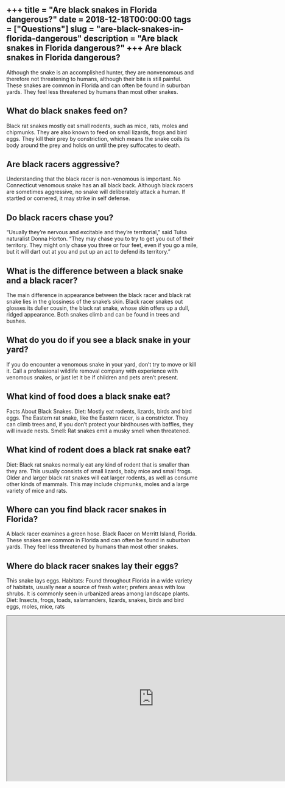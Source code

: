 +++
title = "Are black snakes in Florida dangerous?"
date = 2018-12-18T00:00:00
tags = ["Questions"]
slug = "are-black-snakes-in-florida-dangerous"
description = "Are black snakes in Florida dangerous?"
+++
Are black snakes in Florida dangerous?
--------------------------------------

Although the snake is an accomplished hunter, they are nonvenomous and therefore not threatening to humans, although their bite is still painful. These snakes are common in Florida and can often be found in suburban yards. They feel less threatened by humans than most other snakes.

What do black snakes feed on?
-----------------------------

Black rat snakes mostly eat small rodents, such as mice, rats, moles and chipmunks. They are also known to feed on small lizards, frogs and bird eggs. They kill their prey by constriction, which means the snake coils its body around the prey and holds on until the prey suffocates to death.

Are black racers aggressive?
----------------------------

Understanding that the black racer is non-venomous is important. No Connecticut venomous snake has an all black back. Although black racers are sometimes aggressive, no snake will deliberately attack a human. If startled or cornered, it may strike in self defense.

Do black racers chase you?
--------------------------

“Usually they’re nervous and excitable and they’re territorial,” said Tulsa naturalist Donna Horton. “They may chase you to try to get you out of their territory. They might only chase you three or four feet, even if you go a mile, but it will dart out at you and put up an act to defend its territory.”

What is the difference between a black snake and a black racer?
---------------------------------------------------------------

The main difference in appearance between the black racer and black rat snake lies in the glossiness of the snake’s skin. Black racer snakes out glosses its duller cousin, the black rat snake, whose skin offers up a dull, ridged appearance. Both snakes climb and can be found in trees and bushes.

What do you do if you see a black snake in your yard?
-----------------------------------------------------

If you do encounter a venomous snake in your yard, don’t try to move or kill it. Call a professional wildlife removal company with experience with venomous snakes, or just let it be if children and pets aren’t present.

What kind of food does a black snake eat?
-----------------------------------------

Facts About Black Snakes. Diet: Mostly eat rodents, lizards, birds and bird eggs. The Eastern rat snake, like the Eastern racer, is a constrictor. They can climb trees and, if you don’t protect your birdhouses with baffles, they will invade nests. Smell: Rat snakes emit a musky smell when threatened.

What kind of rodent does a black rat snake eat?
-----------------------------------------------

Diet: Black rat snakes normally eat any kind of rodent that is smaller than they are. This usually consists of small lizards, baby mice and small frogs. Older and larger black rat snakes will eat larger rodents, as well as consume other kinds of mammals. This may include chipmunks, moles and a large variety of mice and rats.

Where can you find black racer snakes in Florida?
-------------------------------------------------

A black racer examines a green hose. Black Racer on Merritt Island, Florida. These snakes are common in Florida and can often be found in suburban yards. They feel less threatened by humans than most other snakes.

Where do black racer snakes lay their eggs?
-------------------------------------------

This snake lays eggs. Habitats: Found throughout Florida in a wide variety of habitats, usually near a source of fresh water; prefers areas with low shrubs. It is commonly seen in urbanized areas among landscape plants. Diet: Insects, frogs, toads, salamanders, lizards, snakes, birds and bird eggs, moles, mice, rats

<iframe allow="accelerometer; autoplay; clipboard-write; encrypted-media; gyroscope; picture-in-picture" allowfullscreen="" class="__youtube_prefs__  epyt-is-override  no-lazyload" data-no-lazy="1" data-origheight="433" data-origwidth="770" data-skipgform_ajax_framebjll="" height="433" id="_ytid_18075" loading="lazy" src="https://www.youtube.com/embed/N3lfKBS-XrA?enablejsapi=1&autoplay=0&cc_load_policy=0&cc_lang_pref=&iv_load_policy=1&loop=0&modestbranding=0&rel=1&fs=1&playsinline=0&autohide=2&theme=dark&color=red&controls=1&" title="YouTube player" width="770"></iframe>